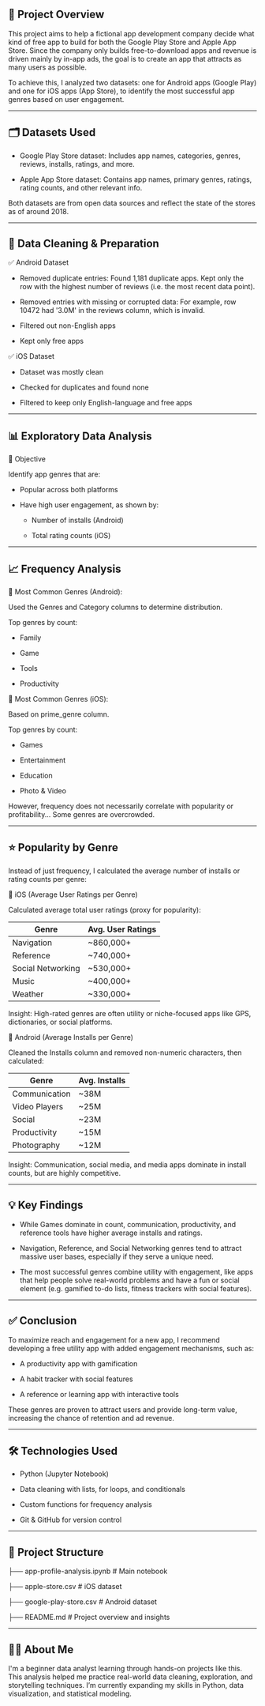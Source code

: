 ## 📌 Project Overview

This project aims to help a fictional app development company decide what kind of free app to build for both the Google Play Store and Apple App Store. Since the company only builds free-to-download apps and revenue is driven mainly by in-app ads, the goal is to create an app that attracts as many users as possible.

To achieve this, I analyzed two datasets: one for Android apps (Google Play) and one for iOS apps (App Store), to identify the most successful app genres based on user engagement.

------

## 🗂️ Datasets Used

- Google Play Store dataset: Includes app names, categories, genres, reviews, installs, ratings, and more.

- Apple App Store dataset: Contains app names, primary genres, ratings, rating counts, and other relevant info.

Both datasets are from open data sources and reflect the state of the stores as of around 2018.

------

## 🧹 Data Cleaning & Preparation

✅ Android Dataset

- Removed duplicate entries: Found 1,181 duplicate apps. Kept only the row with the highest number of reviews (i.e. the most recent data point).

- Removed entries with missing or corrupted data: For example, row 10472 had '3.0M' in the reviews column, which is invalid.

- Filtered out non-English apps

- Kept only free apps


✅ iOS Dataset

- Dataset was mostly clean

- Checked for duplicates and found none

- Filtered to keep only English-language and free apps

------

## 📊 Exploratory Data Analysis

🎯 Objective

Identify app genres that are:

- Popular across both platforms

- Have high user engagement, as shown by:

   - Number of installs (Android)

   - Total rating counts (iOS)

------

## 📈 Frequency Analysis

🔹 Most Common Genres (Android):

Used the Genres and Category columns to determine distribution.

Top genres by count:

- Family

- Game

- Tools

- Productivity


🔹 Most Common Genres (iOS):

Based on prime_genre column.

Top genres by count:

- Games

- Entertainment

- Education

- Photo & Video

However, frequency does not necessarily correlate with popularity or profitability... Some genres are overcrowded.

------

## ⭐ Popularity by Genre

Instead of just frequency, I calculated the average number of installs or rating counts per genre:

🔸 iOS (Average User Ratings per Genre)

Calculated average total user ratings (proxy for popularity):

| Genre             | Avg. User Ratings |
| ----------------- | ----------------- |
| Navigation        | \~860,000+        |
| Reference         | \~740,000+        |
| Social Networking | \~530,000+        |
| Music             | \~400,000+        |
| Weather           | \~330,000+        |

Insight: High-rated genres are often utility or niche-focused apps like GPS, dictionaries, or social platforms.


🔸 Android (Average Installs per Genre)

Cleaned the Installs column and removed non-numeric characters, then calculated:

| Genre         | Avg. Installs |
| ------------- | ------------- |
| Communication | \~38M         |
| Video Players | \~25M         |
| Social        | \~23M         |
| Productivity  | \~15M         |
| Photography   | \~12M         |

Insight: Communication, social media, and media apps dominate in install counts, but are highly competitive.

------

## 💡 Key Findings

- While Games dominate in count, communication, productivity, and reference tools have higher average installs and ratings.

- Navigation, Reference, and Social Networking genres tend to attract massive user bases, especially if they serve a unique need.

- The most successful genres combine utility with engagement, like apps that help people solve real-world problems and have a fun or social element (e.g. gamified to-do lists, fitness trackers with social features).

------

## ✅ Conclusion

To maximize reach and engagement for a new app, I recommend developing a free utility app with added engagement mechanisms, such as:

- A productivity app with gamification

- A habit tracker with social features

- A reference or learning app with interactive tools

These genres are proven to attract users and provide long-term value, increasing the chance of retention and ad revenue.

------

## 🛠️ Technologies Used

- Python (Jupyter Notebook)

- Data cleaning with lists, for loops, and conditionals

- Custom functions for frequency analysis

- Git & GitHub for version control

------

## 📁 Project Structure

├── app-profile-analysis.ipynb   # Main notebook

├── apple-store.csv              # iOS dataset

├── google-play-store.csv        # Android dataset

├── README.md                    # Project overview and insights

------

## 🙋‍♀️ About Me

I'm a beginner data analyst learning through hands-on projects like this. This analysis helped me practice real-world data cleaning, exploration, and storytelling techniques. I’m currently expanding my skills in Python, data visualization, and statistical modeling.
